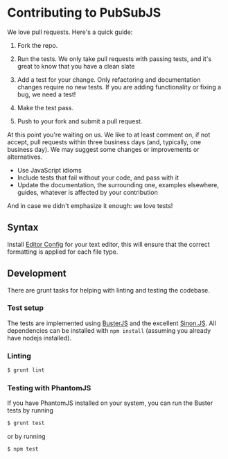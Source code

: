# Contributing to PubSubJS

We love pull requests. Here's a quick guide:

1. Fork the repo.

2. Run the tests. We only take pull requests with passing tests, and it's great
to know that you have a clean slate

3. Add a test for your change. Only refactoring and documentation changes
require no new tests. If you are adding functionality or fixing a bug, we need
a test!

4. Make the test pass.

5. Push to your fork and submit a pull request.


At this point you're waiting on us. We like to at least comment on, if not
accept, pull requests within three business days (and, typically, one business
day). We may suggest some changes or improvements or alternatives.

* Use JavaScript idioms
* Include tests that fail without your code, and pass with it
* Update the documentation, the surrounding one, examples elsewhere, guides,
  whatever is affected by your contribution

And in case we didn't emphasize it enough: we love tests!

## Syntax

Install [Editor Config](http://editorconfig.org) for your text editor, this will ensure that the correct formatting is applied for each file type.

## Development

There are grunt tasks for helping with linting and testing the codebase.

### Test setup

The tests are implemented using [BusterJS](http://busterjs.org) and the excellent [Sinon.JS](http://sinonjs.org/). All dependencies can be installed with `npm install` (assuming you already have nodejs installed).

### Linting

```bash
$ grunt lint
```

### Testing with PhantomJS

If you have PhantomJS installed on your system, you can run the Buster tests by running

```bash
$ grunt test
```

or by running
```bash
$ npm test
```

